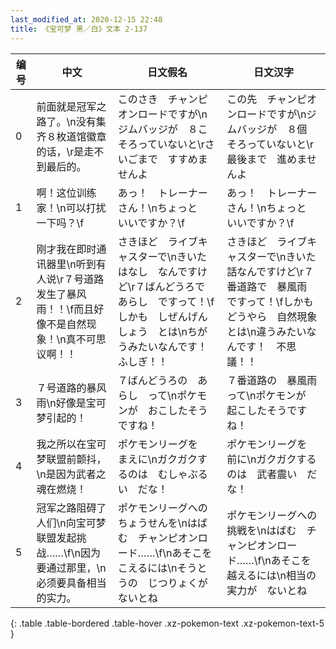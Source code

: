 ```yaml
---
last_modified_at: 2020-12-15 22:48
title: 《宝可梦 黑／白》文本 2-137
---
```

| 编号 | 中文 | 日文假名 | 日文汉字 |
| ---- | ---- | ---- | --- |
| 0 | 前面就是冠军之路了。\n没有集齐８枚道馆徽章的话，\r是走不到最后的。 | このさき　チャンピオンロードですが\nジムバッジが　８こ　そろっていないと\rさいごまで　すすめませんよ | この先　チャンピオンロードですが\nジムバッジが　８個　そろっていないと\r最後まで　進めませんよ |
| 1 | 啊！这位训练家！\n可以打扰一下吗？\f | あっ！　トレーナーさん！\nちょっと　いいですか？\f | あっ！　トレーナーさん！\nちょっと　いいですか？\f |
| 2 | 刚才我在即时通讯器里\n听到有人说\r７号道路发生了暴风雨！！\f而且好像不是自然现象！\n真不可思议啊！！ | さきほど　ライブキャスターで\nきいた　はなし　なんですけど\r７ばんどうろで　あらし　ですって！\fしかも　しぜんげんしょう　とは\nちがうみたいなんです！　ふしぎ！！ | さきほど　ライブキャスターで\nきいた　話なんですけど\r７番道路で　暴風雨　ですって！\fしかも　どうやら　自然現象とは\n違うみたいなんです！　不思議！！ |
| 3 | ７号道路的暴风雨\n好像是宝可梦引起的！ | ７ばんどうろの　あらし　って\nポケモンが　おこしたそうですね！ | ７番道路の　暴風雨って\nポケモンが　起こしたそうですね！ |
| 4 | 我之所以在宝可梦联盟前颤抖，\n是因为武者之魂在燃烧！ | ポケモンリーグを　まえに\nガクガクするのは　むしゃぶるい　だな！　 | ポケモンリーグを　前に\nガクガクするのは　武者震い　だな！　 |
| 5 | 冠军之路阻碍了人们\n向宝可梦联盟发起挑战……\f\n因为要通过那里，\n必须要具备相当的实力。 | ポケモンリーグへの　ちょうせんを\nはばむ　チャンピオンロード……\f\nあそこを　こえるには\nそうとうの　じつりょくが　ないとね | ポケモンリーグへの　挑戦を\nはばむ　チャンピオンロード……\f\nあそこを　越えるには\n相当の　実力が　ないとね |
{: .table .table-bordered .table-hover .xz-pokemon-text .xz-pokemon-text-5 }